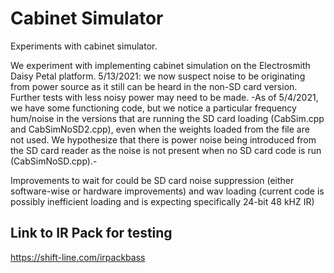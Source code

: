 # Cabinet Simulator
Experiments with cabinet simulator.

We experiment with implementing cabinet simulation on the Electrosmith Daisy Petal platform.
5/13/2021: we now suspect noise to be originating from power source as it still can be heard in the non-SD card version. Further tests with less noisy power may need to be made. 
-As of 5/4/2021, we have some functioning code, but we notice a particular frequency hum/noise in the versions that are running the SD card loading (CabSim.cpp and CabSimNoSD2.cpp), even when the weights loaded from the file are not used. We hypothesize that there is power noise being introduced from the SD card reader as the noise is not present when no SD card code is run (CabSimNoSD.cpp).-

Improvements to wait for could be SD card noise suppression (either software-wise or hardware improvements) and wav loading (current code is possibly inefficient loading and is expecting specifically 24-bit 48 kHZ IR)

## Link to IR Pack for testing
https://shift-line.com/irpackbass
